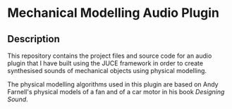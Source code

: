# Mechanical Modelling Audio Plugin #

## Description ##

This repository contains the project files and source code for an audio plugin that I have built using the JUCE framework in order to create synthesised sounds of mechanical objects using physical modelling.

The physical modelling algorithms used in this plugin are based on Andy Farnell's physical models of a fan and of a car motor in his book *Designing Sound*.
